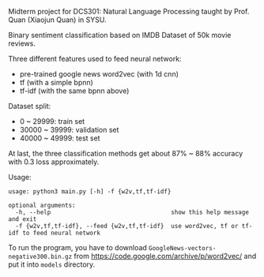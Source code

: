 Midterm project for DCS301: Natural Language Processing taught by Prof. Quan (Xiaojun Quan) in SYSU.

Binary sentiment classification based on IMDB Dataset of 50k movie reviews.

Three different features used to feed neural network:
- pre-trained google news word2vec (with 1d cnn)
- tf (with a simple bpnn)
- tf-idf (with the same bpnn above)

Dataset split:
- 0 ~ 29999: train set
- 30000 ~ 39999: validation set
- 40000 ~ 49999: test set

At last, the three classification methods get about 87% ~ 88% accuracy with 0.3 loss approximately.

Usage:
```shell
usage: python3 main.py [-h] -f {w2v,tf,tf-idf}

optional arguments:
  -h, --help                                  show this help message and exit
  -f {w2v,tf,tf-idf}, --feed {w2v,tf,tf-idf}  use word2vec, tf or tf-idf to feed neural network
```

To run the program, you have to download `GoogleNews-vectors-negative300.bin.gz` from https://code.google.com/archive/p/word2vec/ and put it into `models` directory.
